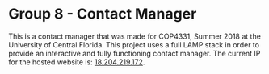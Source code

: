 <h1>Group 8 - Contact Manager</h1>
This is a contact manager that was made for COP4331, Summer 2018 at the University of Central Florida.
This project uses a full LAMP stack in order to provide an interactive and fully functioning contact manager.
The current IP for the hosted website is: <a href="18.204.219.172">18.204.219.172</a>.
 
